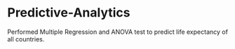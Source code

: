 # Predictive-Analytics
Performed Multiple Regression and ANOVA test to predict life expectancy of all countries.
